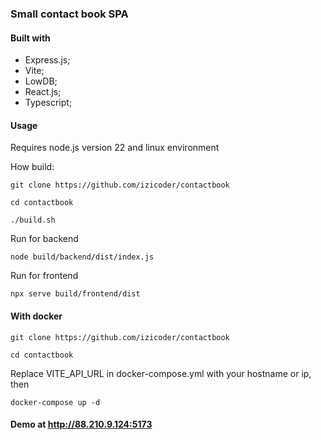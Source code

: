 ### Small contact book SPA

#### Built with

-   Express.js;
-   Vite;
-   LowDB;
-   React.js;
-   Typescript;

#### Usage

Requires node.js version 22 and linux environment

How build:

`git clone https://github.com/izicoder/contactbook`

`cd contactbook`

`./build.sh`

Run for backend

`node build/backend/dist/index.js`

Run for frontend

`npx serve build/frontend/dist`

#### With docker

`git clone https://github.com/izicoder/contactbook`

`cd contactbook`

Replace VITE_API_URL in docker-compose.yml with your hostname or ip, then

`docker-compose up -d`

#### Demo at http://88.210.9.124:5173
